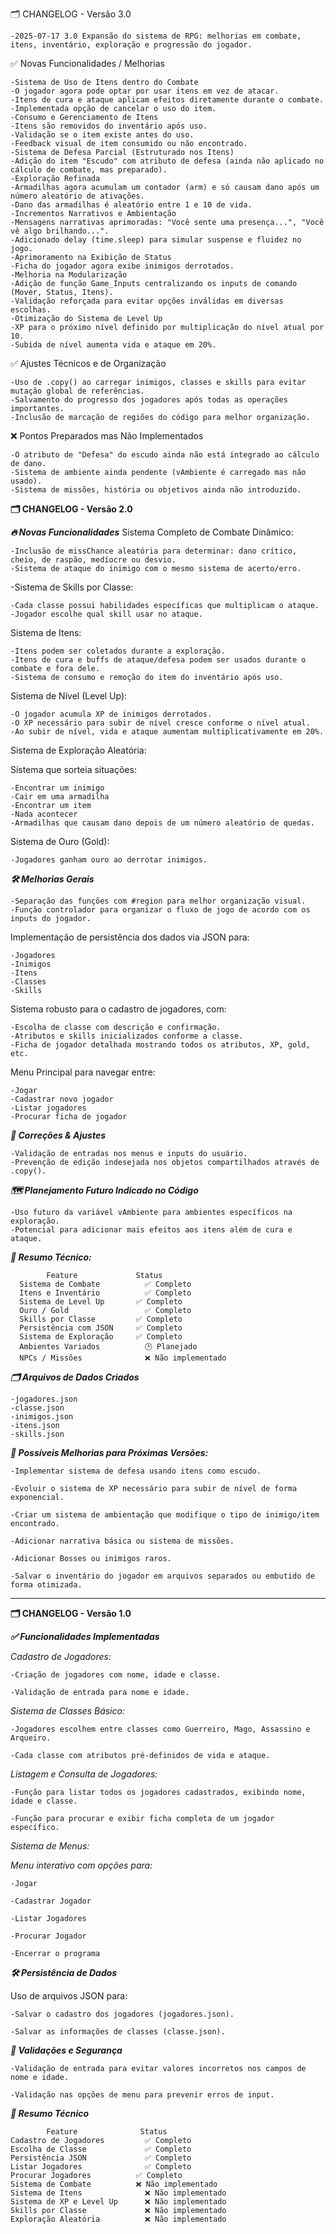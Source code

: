 🗂️ CHANGELOG - Versão 3.0

    -2025-07-17	3.0	Expansão do sistema de RPG: melhorias em combate, itens, inventário, exploração e progressão do jogador.

✅ Novas Funcionalidades / Melhorias

    -Sistema de Uso de Itens dentro do Combate
    -O jogador agora pode optar por usar itens em vez de atacar.
    -Itens de cura e ataque aplicam efeitos diretamente durante o combate.
    -Implementada opção de cancelar o uso do item.
    -Consumo e Gerenciamento de Itens
    -Itens são removidos do inventário após uso.
    -Validação se o item existe antes do uso.
    -Feedback visual de item consumido ou não encontrado.
    -Sistema de Defesa Parcial (Estruturado nos Itens)
    -Adição do item "Escudo" com atributo de defesa (ainda não aplicado no cálculo de combate, mas preparado).
    -Exploração Refinada
    -Armadilhas agora acumulam um contador (arm) e só causam dano após um número aleatório de ativações.
    -Dano das armadilhas é aleatório entre 1 e 10 de vida.
    -Incrementos Narrativos e Ambientação
    -Mensagens narrativas aprimoradas: "Você sente uma presença...", "Você vê algo brilhando...".
    -Adicionado delay (time.sleep) para simular suspense e fluidez no jogo.
    -Aprimoramento na Exibição de Status
    -Ficha do jogador agora exibe inimigos derrotados.
    -Melhoria na Modularização
    -Adição de função Game_Inputs centralizando os inputs de comando (Mover, Status, Itens).
    -Validação reforçada para evitar opções inválidas em diversas escolhas.
    -Otimização do Sistema de Level Up
    -XP para o próximo nível definido por multiplicação do nível atual por 10.
    -Subida de nível aumenta vida e ataque em 20%.

✅ Ajustes Técnicos e de Organização

    -Uso de .copy() ao carregar inimigos, classes e skills para evitar mutação global de referências.
    -Salvamento do progresso dos jogadores após todas as operações importantes.
    -Inclusão de marcação de regiões do código para melhor organização.

❌ Pontos Preparados mas Não Implementados

    -O atributo de "Defesa" do escudo ainda não está integrado ao cálculo de dano.
    -Sistema de ambiente ainda pendente (vAmbiente é carregado mas não usado).
    -Sistema de missões, história ou objetivos ainda não introduzido.



**🗂️ CHANGELOG - Versão 2.0**

***🔥 Novas Funcionalidades***
Sistema Completo de Combate Dinâmico:

    -Inclusão de missChance aleatória para determinar: dano crítico, cheio, de raspão, medíocre ou desvio.
    -Sistema de ataque do inimigo com o mesmo sistema de acerto/erro.

-Sistema de Skills por Classe:

    -Cada classe possui habilidades específicas que multiplicam o ataque.
    -Jogador escolhe qual skill usar no ataque.

Sistema de Itens:

    -Itens podem ser coletados durante a exploração.
    -Itens de cura e buffs de ataque/defesa podem ser usados durante o combate e fora dele.
    -Sistema de consumo e remoção do item do inventário após uso.

Sistema de Nível (Level Up):

    -O jogador acumula XP de inimigos derrotados.
    -O XP necessário para subir de nível cresce conforme o nível atual.   
    -Ao subir de nível, vida e ataque aumentam multiplicativamente em 20%.

Sistema de Exploração Aleatória:

Sistema que sorteia situações:

    -Encontrar um inimigo    
    -Cair em uma armadilha    
    -Encontrar um item    
    -Nada acontecer    
    -Armadilhas que causam dano depois de um número aleatório de quedas.

Sistema de Ouro (Gold):

    -Jogadores ganham ouro ao derrotar inimigos.

***🛠️ Melhorias Gerais***

    -Separação das funções com #region para melhor organização visual.    
    -Função controlador para organizar o fluxo de jogo de acordo com os inputs do jogador.

Implementação de persistência dos dados via JSON para:

    -Jogadores
    -Inimigos   
    -Itens    
    -Classes   
    -Skills

Sistema robusto para o cadastro de jogadores, com:

    -Escolha de classe com descrição e confirmação.
    -Atributos e skills inicializados conforme a classe.  
    -Ficha de jogador detalhada mostrando todos os atributos, XP, gold, etc.

Menu Principal para navegar entre:

    -Jogar
    -Cadastrar novo jogador  
    -Listar jogadores  
    -Procurar ficha de jogador

***🐞 Correções & Ajustes***

    -Validação de entradas nos menus e inputs do usuário.
    -Prevenção de edição indesejada nos objetos compartilhados através de .copy().

***🗺️ Planejamento Futuro Indicado no Código***

    -Uso futuro da variável vAmbiente para ambientes específicos na exploração.
    -Potencial para adicionar mais efeitos aos itens além de cura e ataque.

***🔖 Resumo Técnico:***

            Feature	            Status
      Sistema de Combate	      ✅ Completo
      Itens e Inventário	      ✅ Completo
      Sistema de Level Up      	✅ Completo
      Ouro / Gold	              ✅ Completo
      Skills por Classe	        ✅ Completo
      Persistência com JSON	    ✅ Completo
      Sistema de Exploração	    ✅ Completo
      Ambientes Variados	      🕒 Planejado
      NPCs / Missões	          ❌ Não implementado

***🗂️ Arquivos de Dados Criados***

    -jogadores.json
    -classe.json
    -inimigos.json
    -itens.json
    -skills.json

***📌 Possíveis Melhorias para Próximas Versões:***

    -Implementar sistema de defesa usando itens como escudo.
    
    -Evoluir o sistema de XP necessário para subir de nível de forma exponencial.
    
    -Criar um sistema de ambientação que modifique o tipo de inimigo/item encontrado.
    
    -Adicionar narrativa básica ou sistema de missões.
    
    -Adicionar Bosses ou inimigos raros.
    
    -Salvar o inventário do jogador em arquivos separados ou embutido de forma otimizada.

-------------------------------------------------------------------------------------------------------------------

**🗂️ CHANGELOG - Versão 1.0**

***✅ Funcionalidades Implementadas***

*Cadastro de Jogadores:*

    -Criação de jogadores com nome, idade e classe.
    
    -Validação de entrada para nome e idade.

*Sistema de Classes Básico:*

    -Jogadores escolhem entre classes como Guerreiro, Mago, Assassino e Arqueiro.
    
    -Cada classe com atributos pré-definidos de vida e ataque.

*Listagem e Consulta de Jogadores:*

    -Função para listar todos os jogadores cadastrados, exibindo nome, idade e classe.
    
    -Função para procurar e exibir ficha completa de um jogador específico.

*Sistema de Menus:*

*Menu interativo com opções para:*

    -Jogar
    
    -Cadastrar Jogador
    
    -Listar Jogadores
    
    -Procurar Jogador
    
    -Encerrar o programa

***🛠️ Persistência de Dados***

Uso de arquivos JSON para:

    -Salvar o cadastro dos jogadores (jogadores.json).
    
    -Salvar as informações de classes (classe.json).

***🔎 Validações e Segurança***

    -Validação de entrada para evitar valores incorretos nos campos de nome e idade.
    
    -Validação nas opções de menu para prevenir erros de input.

***📌 Resumo Técnico***
            
            Feature              Status
    Cadastro de Jogadores	      ✅ Completo
    Escolha de Classe	          ✅ Completo
    Persistência JSON	          ✅ Completo
    Listar Jogadores	          ✅ Completo
    Procurar Jogadores	        ✅ Completo
    Sistema de Combate	        ❌ Não implementado
    Sistema de Itens	          ❌ Não implementado
    Sistema de XP e Level Up	  ❌ Não implementado
    Skills por Classe	          ❌ Não implementado
    Exploração Aleatória	      ❌ Não implementado
